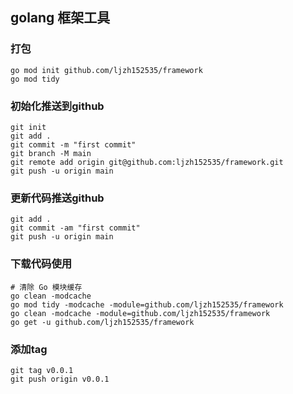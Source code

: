 ## golang 框架工具
### 打包
```
go mod init github.com/ljzh152535/framework
go mod tidy
```


### 初始化推送到github
```
git init
git add .
git commit -m "first commit"
git branch -M main
git remote add origin git@github.com:ljzh152535/framework.git
git push -u origin main
```

### 更新代码推送github
```
git add .
git commit -am "first commit"
git push -u origin main
```


### 下载代码使用
```
# 清除 Go 模块缓存
go clean -modcache
go mod tidy -modcache -module=github.com/ljzh152535/framework
go clean -modcache -module=github.com/ljzh152535/framework
go get -u github.com/ljzh152535/framework
```

### 添加tag
```
git tag v0.0.1
git push origin v0.0.1
```
